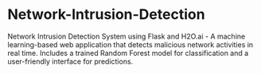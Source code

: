 # Network-Intrusion-Detection
Network Intrusion Detection System using Flask and H2O.ai - A machine learning-based web application that detects malicious network activities in real time. Includes a trained Random Forest model for classification and a user-friendly interface for predictions.
